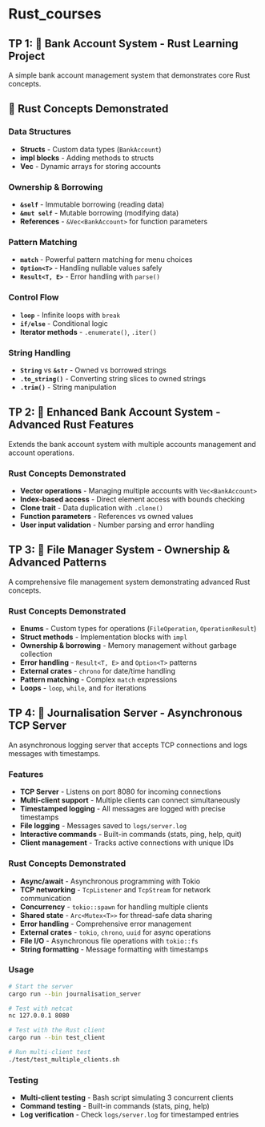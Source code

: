 # Rust_courses

## TP 1:  🏦 Bank Account System - Rust Learning Project

A simple bank account management system that demonstrates core Rust concepts.

## 🎯 Rust Concepts Demonstrated

### **Data Structures**
- **Structs** - Custom data types (`BankAccount`)
- **impl blocks** - Adding methods to structs
- **Vec<T>** - Dynamic arrays for storing accounts

### **Ownership & Borrowing**
- **`&self`** - Immutable borrowing (reading data)
- **`&mut self`** - Mutable borrowing (modifying data)
- **References** - `&Vec<BankAccount>` for function parameters

### **Pattern Matching**
- **`match`** - Powerful pattern matching for menu choices
- **`Option<T>`** - Handling nullable values safely
- **`Result<T, E>`** - Error handling with `parse()`

### **Control Flow**
- **`loop`** - Infinite loops with `break`
- **`if/else`** - Conditional logic
- **Iterator methods** - `.enumerate()`, `.iter()`

### **String Handling**
- **`String`** vs **`&str`** - Owned vs borrowed strings
- **`.to_string()`** - Converting string slices to owned strings
- **`.trim()`** - String manipulation

## TP 2: 🏦 Enhanced Bank Account System - Advanced Rust Features

Extends the bank account system with multiple accounts management and account operations.

### **Rust Concepts Demonstrated**
- **Vector operations** - Managing multiple accounts with `Vec<BankAccount>`
- **Index-based access** - Direct element access with bounds checking
- **Clone trait** - Data duplication with `.clone()`
- **Function parameters** - References vs owned values
- **User input validation** - Number parsing and error handling

## TP 3: 📁 File Manager System - Ownership & Advanced Patterns

A comprehensive file management system demonstrating advanced Rust concepts.

### **Rust Concepts Demonstrated**
- **Enums** - Custom types for operations (`FileOperation`, `OperationResult`)
- **Struct methods** - Implementation blocks with `impl`
- **Ownership & borrowing** - Memory management without garbage collection
- **Error handling** - `Result<T, E>` and `Option<T>` patterns
- **External crates** - `chrono` for date/time handling
- **Pattern matching** - Complex `match` expressions
- **Loops** - `loop`, `while`, and `for` iterations

## TP 4: 📝 Journalisation Server - Asynchronous TCP Server

An asynchronous logging server that accepts TCP connections and logs messages with timestamps.

### **Features**
- **TCP Server** - Listens on port 8080 for incoming connections
- **Multi-client support** - Multiple clients can connect simultaneously
- **Timestamped logging** - All messages are logged with precise timestamps
- **File logging** - Messages saved to `logs/server.log`
- **Interactive commands** - Built-in commands (stats, ping, help, quit)
- **Client management** - Tracks active connections with unique IDs

### **Rust Concepts Demonstrated**
- **Async/await** - Asynchronous programming with Tokio
- **TCP networking** - `TcpListener` and `TcpStream` for network communication
- **Concurrency** - `tokio::spawn` for handling multiple clients
- **Shared state** - `Arc<Mutex<T>>` for thread-safe data sharing
- **Error handling** - Comprehensive error management
- **External crates** - `tokio`, `chrono`, `uuid` for async operations
- **File I/O** - Asynchronous file operations with `tokio::fs`
- **String formatting** - Message formatting with timestamps

### **Usage**
```bash
# Start the server
cargo run --bin journalisation_server

# Test with netcat
nc 127.0.0.1 8080

# Test with the Rust client
cargo run --bin test_client

# Run multi-client test
./test/test_multiple_clients.sh
```

### **Testing**
- **Multi-client testing** - Bash script simulating 3 concurrent clients
- **Command testing** - Built-in commands (stats, ping, help)
- **Log verification** - Check `logs/server.log` for timestamped entries